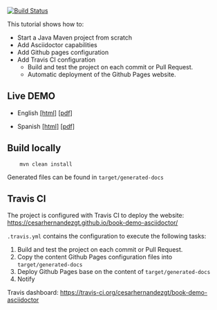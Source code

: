 [![Build Status](https://api.travis-ci.org/cesarhernandezgt/book-demo-asciidoctor.png)](https://api.travis-ci.org/repositories/cesarhernandezgt/book-demo-asciidoctor)

This tutorial shows how to:
 * Start a Java Maven project from scratch 
 * Add Asciidoctor capabilities
 * Add Github pages configuration
 * Add Travis CI configuration 
     * Build and test the project on each commit or Pull Request.
     * Automatic deployment of the Github Pages website. 


## Live DEMO

* English 
[[html]](https://cesarhernandezgt.github.io/book-demo-asciidoctor/tutorial_en.html)
[[pdf]](https://cesarhernandezgt.github.io/book-demo-asciidoctor/tutorial_en.pdf)

* Spanish 
[[html]](https://cesarhernandezgt.github.io/book-demo-asciidoctor/tutorial_es.html)
[[pdf]](https://cesarhernandezgt.github.io/book-demo-asciidoctor/tutorial_es.pdf)

## Build locally

        mvn clean install
        
Generated files can be found in `target/generated-docs`

## Travis CI
The project is configured with Travis CI to deploy the website: https://cesarhernandezgt.github.io/book-demo-asciidoctor/

`.travis.yml` contains the configuration to execute the following tasks: 
 
1. Build and test the project on each commit or Pull Request.
2. Copy the content Github Pages configuration files into `target/generated-docs`
3. Deploy Github Pages base on the content of `target/generated-docs`
4. Notify
   
Travis dashboard: https://travis-ci.org/cesarhernandezgt/book-demo-asciidoctor